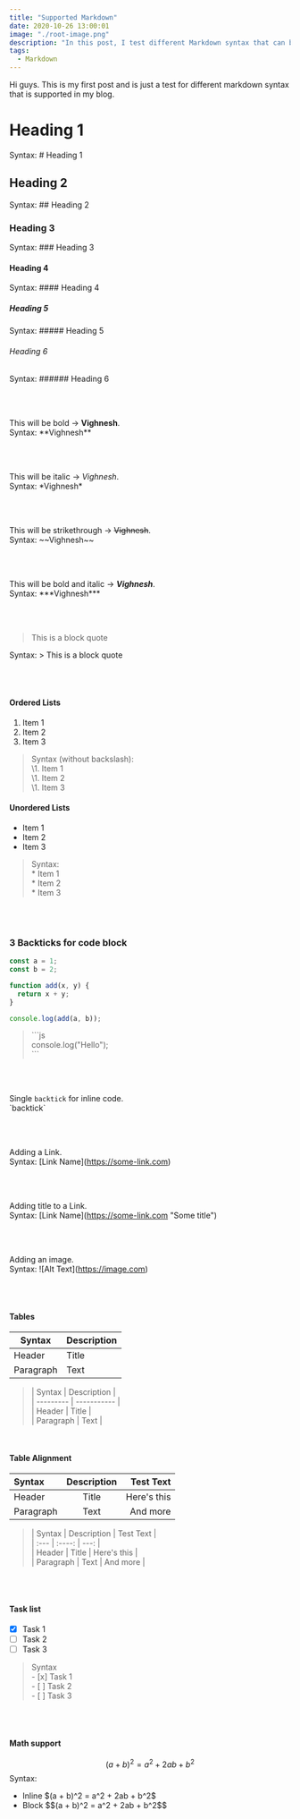 ```yaml
---
title: "Supported Markdown"
date: 2020-10-26 13:00:01
image: "./root-image.png"
description: "In this post, I test different Markdown syntax that can be used on my site. It also supports Math formulas with the help of Katex."
tags:
  - Markdown
---
```


Hi guys.
This is my first post and is just a test for different
markdown syntax that is supported in my blog.

# Heading 1
Syntax: # Heading 1

## Heading 2
Syntax: ## Heading 2

### Heading 3
Syntax: ### Heading 3

#### Heading 4
Syntax: #### Heading 4

##### Heading 5
Syntax: ##### Heading 5

###### Heading 6
Syntax: ###### Heading 6

<br>
<br>

This will be bold -> **Vighnesh**. <br>
Syntax: \*\*Vighnesh\*\*

<br>
<br>

This will be italic -> *Vighnesh*. <br>
Syntax: \*Vighnesh\*

<br>
<br>

This will be strikethrough -> ~~Vighnesh~~. <br>
Syntax: \~\~Vighnesh\~\~

<br>
<br>

This will be bold and italic -> ***Vighnesh***. <br>
Syntax: \*\*\*Vighnesh\*\*\*

<br>
<br>

> This is a block quote

Syntax: > This is a block quote

<br>
<br>

#### Ordered Lists
1. Item 1
1. Item 2
1. Item 3

> Syntax (without backslash):     <br>
> \1. Item 1                      <br>
> \1. Item 2                      <br>
> \1. Item 3                      <br>


#### Unordered Lists
* Item 1
* Item 2
* Item 3

> Syntax:    <br>
> \* Item 1  <br>
> \* Item 2  <br>
> \* Item 3  <br>


<br>
<br>


### 3 Backticks for code block 
```js
const a = 1;
const b = 2;

function add(x, y) {
  return x + y;
}

console.log(add(a, b));
```
> \`\`\`js <br>
> console.log("Hello"); <br>
> \`\`\`


<br>
<br>

Single `backtick` for inline code. <br>
\`backtick\`

<br>
<br>

Adding a Link. <br>
Syntax: \[Link Name](https://some-link.com)


<br>
<br>

Adding title to a Link. <br>
Syntax: \[Link Name](https://some-link.com "Some title")


<br>
<br>

Adding an image. <br>
Syntax: \!\[Alt Text](https://image.com)

<br>
<br>

#### Tables

| Syntax      | Description |
| ----------- | ----------- |
| Header      | Title       |
| Paragraph   | Text        |

>\| Syntax      \| Description \| <br>
 \| \--------- \| \----------- \| <br>
 \| Header      \| Title       \| <br>
 \| Paragraph   \| Text        \| <br>


<br>

#### Table Alignment

| Syntax      | Description | Test Text     |
| :---        |    :----:   |          ---: |
| Header      | Title       | Here's this   |
| Paragraph   | Text        | And more      |

> \| Syntax      | Description | Test Text     | <br>
  \| :---        |    :----:   |          ---: | <br>
  \| Header      | Title       | Here's this   | <br>
  \| Paragraph   | Text        | And more      | <br>


<br>
<br>

#### Task list
- [x] Task 1
- [ ] Task 2
- [ ] Task 3
> Syntax <br>
 \- [x] Task 1 <br>
 \- [ ] Task 2 <br>
 \- [ ] Task 3 <br>


<br>
<br>


#### Math support

$$
(a + b)^2 = a^2 + 2ab + b^2
$$
Syntax: 
* Inline
\$(a + b)^2 = a^2 + 2ab + b^2\$
* Block
\$\$(a + b)^2 = a^2 + 2ab + b^2\$\$

